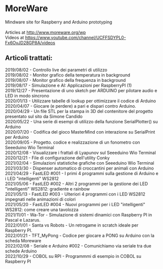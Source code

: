 # MoreWare
Mindware site for Raspberry and Arduino prototyping<br />
<br />
Articles at http://www.moreware.org/wp <br />
Videos at https://www.youtube.com/channel/UCFFSDYPL0-Fx6OvJD28GP8A/videos<br />

Articoli trattati:
------------------
2019/08/02 - Controllo live dei parametri di utilizzo <br />
2019/08/02 - Monitor grafico della temperatura in background <br /> 
2019/08/07 - Monitor grafico della frequenza in background <br />
2019/08/17 - Simulazione e AI: Applicazioni per RaspberryPI (1) <br />
2019/12/27 - Presentazione di uno sketch per ARDUINO per pilotare audio e LED in modo sincrono<br />
2020/01/13 - Utilizzare tabelle di lookup per ottimizzare il codice di Arduino<br />
2020/04/07 - Giocare (e perdere) a pari e dispari contro Arduino.<br />
2020/04/29 - Un file STL per la stampa in 3D del contenitore del progetto presentato sul sito da Simone Candido<br />
2020/05/22 - Una serie di esempi di utilizzo della funzione SerialPlotter() su Arduino<br />
2020/07/20 - Codifica del gioco MasterMind con interazione su SerialPrint per Arduino<br />
2020/09/05 - Progetto. codice e realizzazione di un fonometro con Seeeduino Wio Terminal <br />
2020/12/08 - Visualizzare i frattali di Lyapunov sul Seeeduino Wio Terminal<br />
2020/12/21 - File di configurazione dell'utility Conky<br />
2021/02/04 - Simulazioni statistiche grafiche con Seeeduino Wio Terminal<br />
2021/03/30 - Dispenser automatico di croccantini per animali con Arduino<br />
2021/04/29 - FastLED #001 - I primi 4 programmi sulla gestione di Arduino e i LED "intelligenti" WS2812<br />
2021/05/06 - FastLED #002 - Altri 2 programmi per la gestione dei LED "intelligenti" WS2812: gradiente e rainbow<br />
2021/05/13 - FastLED #003 - Ulteriori 4 programmi con i LED WS2812 impegnati nelle animazioni di colori<br />
2021/05/20 - FastLED #004 - Nuovi programmi per i LED "intelligenti" WS2812: come creare una tavolozza<br />
2021/11/01 - Wa-Tor - Simulazione di sistemi dinamici con Raspberry PI in Pascal e Lazarus. <br />
2022/01/01 - Santa vs Robots - Un retrogame in scratch ideale per Raspberry PI. <br />
2022/01/21 - TFT_MyPong - Codice per giocare a PONG su Arduino con la scheda Moreware <br />
2022/02/08 - Seriale e Arduino #002 - Comunichiamo via seriale tra due schede Arduino <br />
2022/10/29 - COBOL su RPI - Programmmi di esempio in COBOL su Raspberry PI
